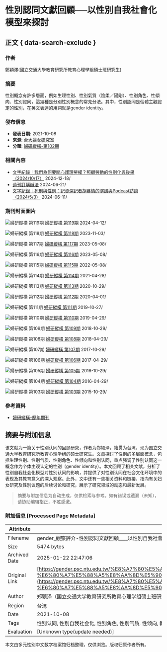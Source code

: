 # 性別認同文獻回顧──以性別自我社會化模型來探討

## 正文 { data-search-exclude }


### 作者 
鄭穎澤(國立交通大學教育研究所教育心理學組碩士班研究生)

### 摘要 
性別概念有許多層面，例如生理性別、性別氣質（陰柔／陽剛）、性別角色、性傾向、性別認同，這幾種是分別性別概念的常見分法。其中，性別認同是個體主觀認定的性別，在英文表達的用詞就是gender identity。

### 發布信息
- **發表日期**: 2021-10-08
- **來源**: [台大婦女研究室](https://gender.psc.ntu.edu.tw/category/issue-102/)
- **分類**: [婦研縱橫-第102期](https://gender.psc.ntu.edu.tw/category/issue-102/)

### 相關內容
- [文字紀錄｜我們為何要關心護理勞權？照顧勞動的性別化與後果（2024/10/17）](https://gender.psc.ntu.edu.tw/fwgs_podcast_ep02/) 2024-12-18/
- [過刊訂購辦法](https://gender.psc.ntu.edu.tw/%e9%81%8e%e5%88%8a%e8%a8%82%e8%b3%bc%e8%be%a6%e6%b3%95/) 2024-06-21/
- [文字紀錄｜死刑與性別：記資深記者胡慕情的演講與Podcast訪談（2024/5/3）](https://gender.psc.ntu.edu.tw/fwgs_podcast_ep01/) 2024-06-11/

### 期刊封面圖片
![婦研縱橫 第119期](https://gender.psc.ntu.edu.tw/wp-content/uploads/2024/04/119-cover-封面正面-150x150.webp)
[婦研縱橫 第119期](https://gender.psc.ntu.edu.tw/119-full/) 2024-04-12/

![婦研縱橫 第118期](https://gender.psc.ntu.edu.tw/wp-content/uploads/2023/11/118_cover-image-150x150.webp)
[婦研縱橫 第118期](https://gender.psc.ntu.edu.tw/10-6256-fwgs-202304_118/) 2023-11-03/

![婦研縱橫 第117期](https://gender.psc.ntu.edu.tw/wp-content/uploads/2023/05/117cover-jpg-e1683273182935-150x150.webp)
[婦研縱橫 第117期](https://gender.psc.ntu.edu.tw/%e5%a9%a6%e7%a0%94%e7%b8%b1%e6%a9%ab-%e7%ac%ac117%e6%9c%9f/) 2023-05-08/

![婦研縱橫 第116期](https://gender.psc.ntu.edu.tw/wp-content/uploads/2022/08/116cover-150x150.jpg)
[婦研縱橫 第116期](https://gender.psc.ntu.edu.tw/%e5%a9%a6%e7%a0%94%e7%b8%b1%e6%a9%ab-%e7%ac%ac116%e6%9c%9f/) 2023-05-08/

![婦研縱橫 第115期](https://gender.psc.ntu.edu.tw/wp-content/uploads/2022/05/115cover.jpg)
[婦研縱橫 第115期](https://gender.psc.ntu.edu.tw/%e5%a9%a6%e7%a0%94%e7%b8%b1%e6%a9%ab-%e7%ac%ac115%e6%9c%9f/) 2022-05-08/

![婦研縱橫 第114期](https://gender.psc.ntu.edu.tw/wp-content/uploads/2021/09/114_cover-150x150.jpg)
[婦研縱橫 第114期](https://gender.psc.ntu.edu.tw/%e5%a9%a6%e7%a0%94%e7%b8%b1%e6%a9%ab-%e7%ac%ac114%e6%9c%9f/) 2021-04-28/

![婦研縱橫 第113期](https://gender.psc.ntu.edu.tw/wp-content/uploads/2021/09/113_cover-150x150.jpg)
[婦研縱橫 第113期](https://gender.psc.ntu.edu.tw/%e5%a9%a6%e7%a0%94%e7%b8%b1%e6%a9%ab-%e7%ac%ac113%e6%9c%9f/) 2020-10-29/

![婦研縱橫 第112期](https://gender.psc.ntu.edu.tw/wp-content/uploads/2021/05/112_cover-1-150x150.jpg)
[婦研縱橫 第112期](https://gender.psc.ntu.edu.tw/%e5%a9%a6%e7%a0%94%e7%b8%b1%e6%a9%ab-%e7%ac%ac112%e6%9c%9f/) 2020-04-01/

![婦研縱橫 第111期](https://gender.psc.ntu.edu.tw/wp-content/uploads/2021/09/111_cover-150x150.jpg)
[婦研縱橫 第111期](https://gender.psc.ntu.edu.tw/%e5%a9%a6%e7%a0%94%e7%b8%b1%e6%a9%ab-%e7%ac%ac111%e6%9c%9f/) 2019-10-27/

![婦研縱橫 第110期](https://gender.psc.ntu.edu.tw/wp-content/uploads/2021/09/110_cover-150x150.jpg)
[婦研縱橫 第110期](https://gender.psc.ntu.edu.tw/%e5%a9%a6%e7%a0%94%e7%b8%b1%e6%a9%ab-%e7%ac%ac110%e6%9c%9f/) 2019-04-29/

![婦研縱橫 第109期](https://gender.psc.ntu.edu.tw/wp-content/uploads/2021/09/109_cover-150x150.jpg)
[婦研縱橫 第109期](https://gender.psc.ntu.edu.tw/%e5%a9%a6%e7%a0%94%e7%b8%b1%e6%a9%ab-%e7%ac%ac109%e6%9c%9f/) 2018-10-29/

![婦研縱橫 第108期](https://gender.psc.ntu.edu.tw/wp-content/uploads/2021/09/108_cover-150x150.jpg)
[婦研縱橫 第108期](https://gender.psc.ntu.edu.tw/%e5%a9%a6%e7%a0%94%e7%b8%b1%e6%a9%ab-%e7%ac%ac108%e6%9c%9f/) 2018-04-29/

![婦研縱橫 第107期](https://gender.psc.ntu.edu.tw/wp-content/uploads/2021/09/107_cover-150x150.jpg)
[婦研縱橫 第107期](https://gender.psc.ntu.edu.tw/%e5%a9%a6%e7%a0%94%e7%b8%b1%e6%a9%ab-%e7%ac%ac107%e6%9c%9f/) 2017-10-29/

![婦研縱橫 第106期](https://gender.psc.ntu.edu.tw/wp-content/uploads/2021/09/106_cover-150x150.png)
[婦研縱橫 第106期](https://gender.psc.ntu.edu.tw/%e5%a9%a6%e7%a0%94%e7%b8%b1%e6%a9%ab-%e7%ac%ac106%e6%9c%9f/) 2017-04-29/

![婦研縱橫 第105期](https://gender.psc.ntu.edu.tw/wp-content/uploads/2021/09/105_cover-150x150.jpg)
[婦研縱橫 第105期](https://gender.psc.ntu.edu.tw/%e5%a9%a6%e7%a0%94%e7%b8%b1%e6%a9%ab-%e7%ac%ac105%e6%9c%9f/) 2016-10-29/

![婦研縱橫 第104期](https://gender.psc.ntu.edu.tw/wp-content/uploads/2021/09/104_cover-150x150.jpg)
[婦研縱橫 第104期](https://gender.psc.ntu.edu.tw/%e5%a9%a6%e7%a0%94%e7%b8%b1%e6%a9%ab-%e7%ac%ac104%e6%9c%9f/) 2016-04-29/

![婦研縱橫 第103期](https://gender.psc.ntu.edu.tw/wp-content/uploads/2021/09/103_cover-150x150.jpg)
[婦研縱橫 第103期](https://gender.psc.ntu.edu.tw/%e5%a9%a6%e7%a0%94%e7%b8%b1%e6%a9%ab-%e7%ac%ac103%e6%9c%9f/) 2015-10-29/

### 參考資料
- [婦研縱橫-歷年期刊](https://gender.psc.ntu.edu.tw/history-issue/)
<!-- tcd_original_link https://gender.psc.ntu.edu.tw/%E8%A7%80%E5%AF%9F%E8%A9%95%E4%BB%8B-%E6%80%A7%E5%88%A5%E8%AA%8D%E5%90%8C%E6%96%87%E7%8D%BB%E5%9B%9E%E9%A1%A7%E2%94%80%E2%94%80%E4%BB%A5%E6%80%A7%E5%88%A5%E8%87%AA%E6%88%91%E7%A4%BE%E6%9C%83%E5%8C%96/ -->


## 摘要与附加信息

<!-- tcd_abstract -->
该文献为一篇关于性别认同的回顾研究，作者为郑颖泽，籍贯为台湾，现为国立交通大学教育研究所教育心理学组的硕士研究生。文章探讨了性别的多层面概念，包括生理性别、性别气质、性别角色、性倾向和性别认同，重点强调了性别认同这一概念作为个体主观认定的性别（gender identity）。本文回顾了相关文献，分析了性别自我社会化模型对性别认同的影响，并提供了对性别认同在社会文化环境中的表现及其教育意义的深入观察。此外，文中还有一些相关资料和链接，指向有关妇女研究及性别议题的后续讨论和研究，展示了研究领域的动态和最新发展。
<!-- tcd_abstract_end -->

> 摘要与附加信息为自动生成，仅供检索与参考。如有错误或遗漏（未知），请协助编辑指正，不胜感激。

### 附加信息 [Processed Page Metadata]

| Attribute       | Value                                  |
|-----------------|----------------------------------------|
| Filename        | gender_觀察評介-性別認同文獻回顧____以性別自我社會化模型來探討.md                             |
| Size            | 5474 bytes                           |
| Archived Date   | 2025-01-22 22:47:06                             |
| Original Link   | [https://gender.psc.ntu.edu.tw/%E8%A7%80%E5%AF%9F%E8%A9%95%E4%BB%8B-%E6%80%A7%E5%88%A5%E8%AA%8D%E5%90%8C%E6%96%87%E7%8D%BB%E5%9B%9E%E9%A1%A7%E2%94%80%E2%94%80%E4%BB%A5%E6%80%A7%E5%88%A5%E8%87%AA%E6%88%91%E7%A4%BE%E6%9C%83%E5%8C%96/](https://gender.psc.ntu.edu.tw/%E8%A7%80%E5%AF%9F%E8%A9%95%E4%BB%8B-%E6%80%A7%E5%88%A5%E8%AA%8D%E5%90%8C%E6%96%87%E7%8D%BB%E5%9B%9E%E9%A1%A7%E2%94%80%E2%94%80%E4%BB%A5%E6%80%A7%E5%88%A5%E8%87%AA%E6%88%91%E7%A4%BE%E6%9C%83%E5%8C%96/)                       |
| Author          | 郑颖泽（国立交通大学教育研究所教育心理学组硕士班研究生）                               |
| Region          | 台湾                               |
| Date            | 2021-10-08                                 |
| Tags            | 性别认同, 性别自我社会化, 性别角色, 性别气质, 性倾向, 教育心理学, 文献回顾, 社会文化, 性别研究, 台湾妇女研究                                 |
| Evaluation            | [Unknown type(update needed)]                                 |
<!-- tcd_table_end -->

本文由多元性别中文数字档案馆归档整理，仅供浏览。版权归原作者所有。
